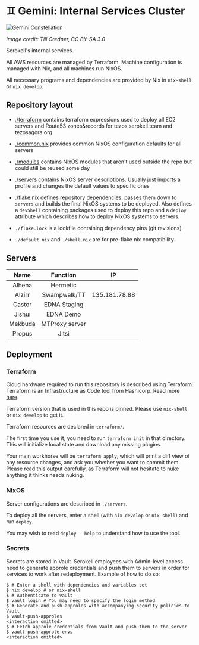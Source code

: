 # ♊ Gemini: Internal Services Cluster

![Gemini Constellation](https://upload.wikimedia.org/wikipedia/commons/d/d1/GeminiCC.jpg)

_Image credit: Till Credner, CC BY-SA 3.0_

Serokell's internal services.

All AWS resources are managed by Terraform. Machine configuration is managed
with Nix, and all machines run NixOS.

All necessary programs and dependencies are provided by Nix in `nix-shell` or `nix develop`.

## Repository layout

- [./terraform](./terraform) contains terraform expressions used to deploy
  all EC2 servers and Route53 zones&records for tezos.serokell.team and tezosagora.org

- [./common.nix](./common.nix) provides common NixOS configuration defaults
  for all servers

- [./modules](./modules) contains NixOS modules that aren't used outside
  the repo but could still be reused some day

- [./servers](./servers) contains NixOS server descriptions. Usually just
  imports a profile and changes the default values to specific ones

- [./flake.nix](./flake.nix) defines repository dependencies, passes them
  down to `servers` and builds the final NixOS systems to be deployed. Also
  defines a `devShell` containing packages used to deploy this repo and a
  `deploy` attribute which describes how to deploy NixOS systems to servers.

- `./flake.lock` is a lockfile containing dependency pins (git revisions)
- `./default.nix` and `./shell.nix` are for pre-flake nix compatibility.

## Servers

| Name    | Function       | IP            |
|:-------:|:--------------:|:-------------:|
| Alhena  | Hermetic       |               |
| Alzirr  | Swampwalk/TT   | 135.181.78.88 |
| Castor  | EDNA Staging   |               |
| Jishui  | EDNA Demo      |               |
| Mekbuda | MTProxy server |               |
| Propus  | Jitsi          |               |

<!-- Don't forget to add the servers on https://www.notion.so/serokell/Server-Naming-Scheme-c189819000164fb090377c75e4ce7da6 -->

## Deployment

### Terraform

Cloud hardware required to run this repository is described using Terraform.
Terraform is an Infrastructure as Code tool from Hashicorp. Read more [here](https://www.terraform.io/).

Terraform version that is used in this repo is pinned. Please use `nix-shell`
or `nix develop` to get it.

Terraform resources are declared in `terraform/`.

The first time you use it, you need to run `terraform init` in that directory.
This will initialize local state and download any missing plugins.

Your main workhorse will be `terraform apply`, which will print a diff view of
any resource changes, and ask you whether you want to commit them. Please read
this output carefully, as Terraform will not hesitate to nuke anything it thinks
needs nuking.

### NixOS

Server configurations are described in `./servers`.

To deploy all the servers, enter a shell (with `nix develop` or `nix-shell`)
and run `deploy`.

You may wish to read `deploy --help` to understand how to use the tool.

### Secrets

Secrets are stored in Vault. Serokell employees with Admin-level access
need to generate approle credentials and push them to servers in order
for services to work after redeployment. Example of how to do so:

```
$ # Enter a shell with dependencies and variables set
$ nix develop # or nix-shell
$ # Authenticate to vault
$ vault login # You may need to specify the login method
$ # Generate and push approles with accompanying security policies to Vault
$ vault-push-approles
<interaction omitted>
$ # Fetch approle credentials from Vault and push them to the server
$ vault-push-approle-envs
<interaction omitted>
```
